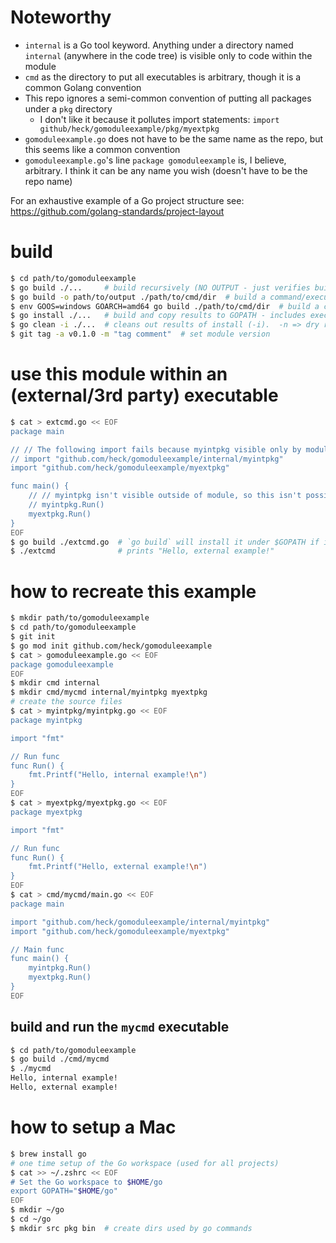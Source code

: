 # Noteworthy

* `internal` is a Go tool keyword.  Anything under a directory named `internal` (anywhere in the code tree) is visible only to code within the module
* `cmd` as the directory to put all executables is arbitrary, though it is a common Golang convention
* This repo ignores a semi-common convention of putting all packages under a `pkg` directory
    - I don't like it because it pollutes import statements: `import github/heck/gomoduleexample/pkg/myextpkg`
* `gomoduleexample.go` does not have to be the same name as the repo, but this seems like a common convention
* `gomoduleexample.go`'s line `package gomoduleexample` is, I believe, arbitrary.  I think it can be any name you wish (doesn't have to be the repo name)

For an exhaustive example of a Go project structure see: https://github.com/golang-standards/project-layout

# build

```bash
$ cd path/to/gomoduleexample
$ go build ./...     # build recursively (NO OUTPUT - just verifies build works). -n => dry run print of build steps
$ go build -o path/to/output ./path/to/cmd/dir  # build a command/executable.  w/o -o writes to pwd
$ env GOOS=windows GOARCH=amd64 go build ./path/to/cmd/dir  # build a command/executable for a target OS/CPU (here Windows/AMD64)
$ go install ./...   # build and copy results to GOPATH - includes executables and packages
$ go clean -i ./...  # cleans out results of install (-i).  -n => dry run print of files affected
$ git tag -a v0.1.0 -m "tag comment"  # set module version
```

# use this module within an (external/3rd party) executable

```bash
$ cat > extcmd.go << EOF
package main

// // The following import fails because myintpkg visible only by module members
// import "github.com/heck/gomoduleexample/internal/myintpkg"
import "github.com/heck/gomoduleexample/myextpkg"

func main() {
    // // myintpkg isn't visible outside of module, so this isn't possible:
    // myintpkg.Run()
    myextpkg.Run()
}
EOF
$ go build ./extcmd.go  # `go build` will install it under $GOPATH if it's not there already
$ ./extcmd              # prints "Hello, external example!"
```

# how to recreate this example

```bash
$ mkdir path/to/gomoduleexample
$ cd path/to/gomoduleexample
$ git init
$ go mod init github.com/heck/gomoduleexample
$ cat > gomoduleexample.go << EOF
package gomoduleexample
EOF
$ mkdir cmd internal
$ mkdir cmd/mycmd internal/myintpkg myextpkg
# create the source files
$ cat > myintpkg/myintpkg.go << EOF
package myintpkg

import "fmt"

// Run func
func Run() {
    fmt.Printf("Hello, internal example!\n")
}
EOF
$ cat > myextpkg/myextpkg.go << EOF
package myextpkg

import "fmt"

// Run func
func Run() {
    fmt.Printf("Hello, external example!\n")
}
EOF
$ cat > cmd/mycmd/main.go << EOF
package main

import "github.com/heck/gomoduleexample/internal/myintpkg"
import "github.com/heck/gomoduleexample/myextpkg"

// Main func
func main() {
    myintpkg.Run()
    myextpkg.Run()
}
EOF
```

## build and run the `mycmd` executable

```bash
$ cd path/to/gomoduleexample
$ go build ./cmd/mycmd
$ ./mycmd
Hello, internal example!
Hello, external example!
```

# how to setup a Mac

```bash
$ brew install go
# one time setup of the Go workspace (used for all projects)
$ cat >> ~/.zshrc << EOF
# Set the Go workspace to $HOME/go
export GOPATH="$HOME/go"
EOF
$ mkdir ~/go
$ cd ~/go
$ mkdir src pkg bin  # create dirs used by go commands
```